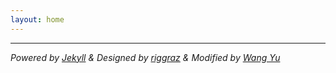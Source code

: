 ```yaml
---
layout: home
---
```

[//]:这里的文字将在网页的底部出现
___
*Powered by [Jekyll](https://jekyllrb.com/) & Designed by [riggraz](https://github.com/riggraz/no-style-please) & Modified by [Wang Yu](https://github.com/wangyu-1999/wangyu-1999.github.io)*
